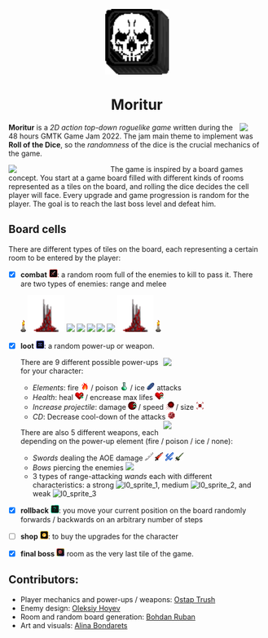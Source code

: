 <p align="center"><img src="game/art/avatar.png" width=125></p>
<h1 align="center">Moritur</h1>

<img src="https://user-images.githubusercontent.com/73172589/183405355-0a9b248e-6927-4ce8-acba-3ff291dfc6fd.gif" align="right" width=50>

**Moritur** is a _2D action top-down roguelike game_ written during the 48 hours GMTK Game Jam 2022. The jam main theme to implement was **Roll of the Dice**, so the _randomness_ of the dice is the crucial mechanics of the game.

<img src="https://user-images.githubusercontent.com/73172589/183412432-59c95f1b-56a7-4a4d-9e2e-1410bf594705.gif" width=200 align="left">

The game is inspired by a board games concept. You start at a game board filled with different kinds of rooms represented as a tiles on the board, and rolling the dice decides the cell player will face. Every upgrade and game progression is random for the player. The goal is to reach the last boss level and defeat him.

## Board cells

There are different types of tiles on the board, each representing a certain room to be entered by the player:

- [x] **combat** ![](game/art/Cells/combat_filled.png): a random room full of the enemies to kill to pass it. There are two types of enemies: range and melee

  <img src="game/art/decorations/candle.png" width=10> <img src="game/art/decorations/bloody_pillar.png" width=72>
  <img src="https://user-images.githubusercontent.com/73172589/183416376-5db62d74-4e48-4fa0-b7dc-84648bbf3128.gif" width=100>
  <img src="https://user-images.githubusercontent.com/73172589/183421628-8b0f1bb6-d638-4bb0-80d2-ef3a5a4c06b8.gif" width=150>
  <img src="https://user-images.githubusercontent.com/73172589/183424014-fe643cea-be0c-4a3f-a43e-f80caeff9345.gif" width=175>
  <img src="https://user-images.githubusercontent.com/73172589/183428307-7adde6d7-73ec-419d-8663-3827d319f567.gif" height=128>
  <img src="https://user-images.githubusercontent.com/73172589/183431488-70b61dac-d1cc-4225-b59d-9a503b7c55ec.gif" width=175>
  <img src="game/art/decorations/bloody_pillar.png" width=72> <img src="game/art/decorations/candle.png" width=10>

- [x] **loot** ![](game/art/Cells/loot_filled.png): a random power-up or weapon.
  
  <img src="https://user-images.githubusercontent.com/73172589/183409180-e3218cdc-8874-443d-90cc-ff9afb930240.gif" width=200 align="right">

  There are 9 different possible power-ups for your character:

  * _Elements_: fire ![](game/art/PowerUps/16x16_fire.png) / poison ![](game/art/PowerUps/16x16_poison.png) / ice ![](game/art/PowerUps/16x16_ice.png) attacks
  * _Health_: heal ![](game/art/PowerUps/heal.png) / encrease max lifes ![](game/art/PowerUps/health_up.png)
  * _Increase projectile_: damage ![](game/art/PowerUps/encrease_dmg.png) / speed ![](game/art/PowerUps/encrease_speed.png) / size ![](game/art/PowerUps/projectile_size.png)
  * _CD_: Decrease cool-down of the attacks ![](game/art/PowerUps/cd_reduction.png)
  
  <img src="https://user-images.githubusercontent.com/73172589/183419483-cafdaa0b-a86e-40a0-af94-8ba577b5ec30.gif" width=200 align="right">

  There are also 5 different weapons, each depending on the power-up element (fire / poison / ice / none):
  * _Swords_ dealing the AOE damage ![](game/art/Weapons/sword/Wind%20Element.png) ![](game/art/Weapons/sword.png) ![](game/art/Weapons/sword/Ice-Water%20Element.png) ![](game/art/Weapons/sword/Earth%20Element.png)
  * _Bows_ piercing the enemies ![](https://user-images.githubusercontent.com/73172589/183414786-7e803142-4964-4096-b84a-bcdf245f42fc.png)
  * 3 types of range-attacking _wands_ each with different characteristics: a strong ![l0_sprite_1](https://user-images.githubusercontent.com/73172589/183401097-fc839c25-8ee2-42ae-b6ee-43e8b598d38b.png), medium ![l0_sprite_2](https://user-images.githubusercontent.com/73172589/183401101-ce722691-3595-4c9b-ae0a-58ead0c51346.png), and weak ![l0_sprite_3](https://user-images.githubusercontent.com/73172589/183401105-d615e0ca-6949-4457-bd4e-971231cfe49c.png)

- [x] **rollback** ![](game/art/Cells/random_effect_filled.png): you move your current position on the board randomly forwards / backwards on an arbitrary number of steps

- [ ] **shop** ![](game/art/Cells/shop_filled.png): to buy the upgrades for the character

- [x] **final boss** ![](game/art/Cells/boss.png) room as the very last tile of the game.

## Contributors:
* Player mechanics and power-ups / weapons: [Ostap Trush](https://github.com/Adeon18)
* Enemy design: [Oleksiy Hoyev](https://github.com/alexg-lviv)
* Room and random board generation: [Bohdan Ruban](https://github.com/iamthewalrus67)
* Art and visuals: [Alina Bondarets](https://github.com/alorthius)
